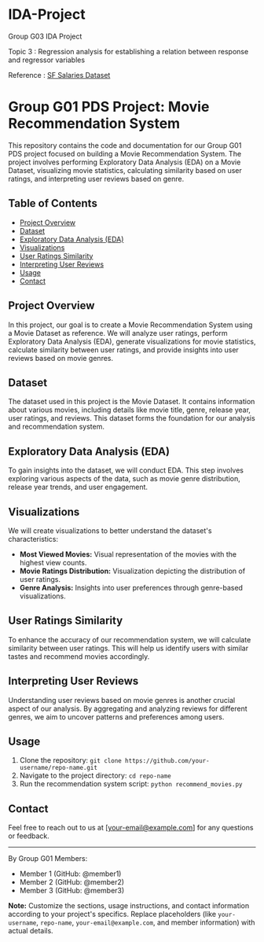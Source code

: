 # IDA-Project
Group G03 IDA Project

Topic 3 : Regression analysis for establishing a relation between response and regressor variables

Reference : [SF Salaries Dataset](https://www.kaggle.com/datasets/kaggle/sf-salaries)

# Group G01 PDS Project: Movie Recommendation System

This repository contains the code and documentation for our Group G01 PDS project focused on building a Movie Recommendation System. The project involves performing Exploratory Data Analysis (EDA) on a Movie Dataset, visualizing movie statistics, calculating similarity based on user ratings, and interpreting user reviews based on genre.

## Table of Contents
- [Project Overview](#project-overview)
- [Dataset](#dataset)
- [Exploratory Data Analysis (EDA)](#exploratory-data-analysis-eda)
- [Visualizations](#visualizations)
- [User Ratings Similarity](#user-ratings-similarity)
- [Interpreting User Reviews](#interpreting-user-reviews)
- [Usage](#usage)
- [Contact](#contact)

## Project Overview
In this project, our goal is to create a Movie Recommendation System using a Movie Dataset as reference. We will analyze user ratings, perform Exploratory Data Analysis (EDA), generate visualizations for movie statistics, calculate similarity between user ratings, and provide insights into user reviews based on movie genres.

## Dataset
The dataset used in this project is the Movie Dataset. It contains information about various movies, including details like movie title, genre, release year, user ratings, and reviews. This dataset forms the foundation for our analysis and recommendation system.

## Exploratory Data Analysis (EDA)
To gain insights into the dataset, we will conduct EDA. This step involves exploring various aspects of the data, such as movie genre distribution, release year trends, and user engagement.

## Visualizations
We will create visualizations to better understand the dataset's characteristics:
- **Most Viewed Movies:** Visual representation of the movies with the highest view counts.
- **Movie Ratings Distribution:** Visualization depicting the distribution of user ratings.
- **Genre Analysis:** Insights into user preferences through genre-based visualizations.

## User Ratings Similarity
To enhance the accuracy of our recommendation system, we will calculate similarity between user ratings. This will help us identify users with similar tastes and recommend movies accordingly.

## Interpreting User Reviews
Understanding user reviews based on movie genres is another crucial aspect of our analysis. By aggregating and analyzing reviews for different genres, we aim to uncover patterns and preferences among users.

## Usage
1. Clone the repository: `git clone https://github.com/your-username/repo-name.git`
2. Navigate to the project directory: `cd repo-name`
3. Run the recommendation system script: `python recommend_movies.py`

## Contact
Feel free to reach out to us at [your-email@example.com] for any questions or feedback.

---

By Group G01 Members:
- Member 1 (GitHub: @member1)
- Member 2 (GitHub: @member2)
- Member 3 (GitHub: @member3)

**Note:** Customize the sections, usage instructions, and contact information according to your project's specifics. Replace placeholders (like `your-username`, `repo-name`, `your-email@example.com`, and member information) with actual details.
